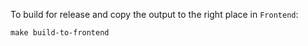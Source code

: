 To build for release and copy the output to the right place in `Frontend`:

```
make build-to-frontend
```

